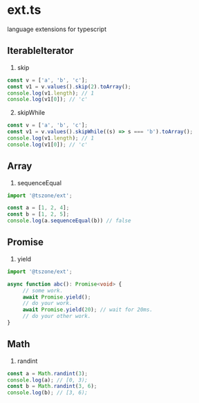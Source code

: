 # ext.ts
language extensions  for typescript

## IterableIterator
1. skip
```ts
const v = ['a', 'b', 'c'];
const v1 = v.values().skip(2).toArray();
console.log(v1.length); // 1
console.log(v1[0]); // 'c'
```
2. skipWhile
```ts
const v = ['a', 'b', 'c'];
const v1 = v.values().skipWhile((s) => s === 'b').toArray();
console.log(v1.length); // 1
console.log(v1[0]); // 'c'
```

## Array

1. sequenceEqual
```ts
import '@tszone/ext';

const a = [1, 2, 4];
const b = [1, 2, 5];
console.log(a.sequenceEqual(b)) // false
```

## Promise
1. yield
```ts
import '@tszone/ext';

async function abc(): Promise<void> {
     // some work.
     await Promise.yield();
     // do your work.
     await Promise.yield(20); // wait for 20ms.
     // do your other work.
}
```
## Math
1. randint

```ts
const a = Math.randint(3);
console.log(a); // [0, 3);
const b = Math.randint(3, 6);
console.log(b); // [3, 6);
```
